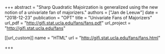 +++
abstract = "Sharp Quadratic Majoirzation is generalized using the new notion of a univariate fan of majorizers."
authors = ["Jan de Leeuw"]
date = "2018-12-23"
publication = "OPT"
title = "Univariate Fans of Majorizers"
url_pdf = "http://gifi.stat.ucla.edu/fans/fans.pdf"
url_project = "http://gifi.stat.ucla.edu/fans"


[[url_custom]]
name = "HTML"
url = "http://gifi.stat.ucla.edu/fans/fans.html"

+++

